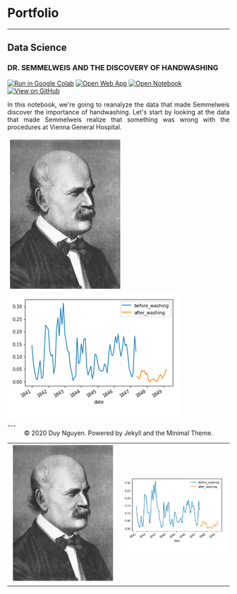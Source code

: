 # Portfolio
---
## Data Science

### DR. SEMMELWEIS AND THE DISCOVERY OF HANDWASHING
[![Run in Google Colab](https://img.shields.io/badge/Colab-Run_in_Google_Colab-blue?logo=Google&logoColor=FDBA18)](https://colab.research.google.com/drive/1f32gj5IYIyFipoINiC8P3DvKat-WWLUK)
[![Open Web App](https://img.shields.io/badge/Heroku-Open_Web_App-blue?logo=Heroku)](http://credit-risk.herokuapp.com/)
[![Open Notebook](https://img.shields.io/badge/Jupyter-Open_Notebook-blue?logo=Jupyter)](https://github.com/chriskhanhtran/credit-risk-prediction/blob/master/documents/Notebook.ipynb)
[![View on GitHub](https://img.shields.io/badge/GitHub-View_on_GitHub-blue?logo=GitHub)](https://github.com/chriskhanhtran/credit-risk-prediction)

<div style="text-align: justify">In this notebook, we're going to reanalyze the data that made Semmelweis discover the importance of handwashing. Let's start by looking at the data that made Semmelweis realize that something was wrong with the procedures at Vienna General Hospital.</div>
<br>
<td><img src="images/Semmelweis.png"/></td>
<td><img src="images/handwashing.png"/></td>
<br>
---
<center>© 2020 Duy Nguyen. Powered by Jekyll and the Minimal Theme.</center>


<table><tr>
<td> <img src="images/Semmelweis.png" style="width: 250px;"/> </td>
<td> <img src="images/handwashing.png" style="width: 250px;"/> </td>
</tr></table>
